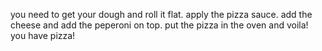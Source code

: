 you need to get your dough and roll it flat.
apply the pizza sauce.
add the cheese and add the peperoni on top. 
put the pizza in the oven and voila! you have pizza!